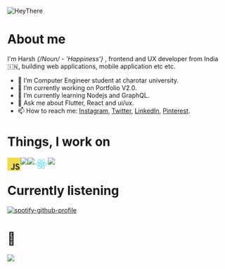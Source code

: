 ![HeyThere](https://user-images.githubusercontent.com/57007680/119012070-54ec7800-b9b3-11eb-8045-06be748572c9.png)
# About me

I'm Harsh _{/Noun/ - 'Happiness'}_ , frontend and UX developer from India 🇮🇳, building web applications, mobile application etc etc.
<br>
- 🏫 I’m Computer Engineer student at charotar university.
- 🔭 I’m currently working on Portfolio V2.0.
- 🌱 I’m currently learning Nodejs and GraphQL.
- 💬 Ask me about Flutter, React and ui/ux.
- 📫 How to reach me: [Instagram](https://www.instagram.com/harshptl14/), [Twitter](https://twitter.com/harshptl14), [LinkedIn](https://twitter.com/harshptl14), [Pinterest](https://www.pinterest.ca/harshptl14/).

# Things, I work on

<img align="left" height="30" src="https://raw.githubusercontent.com/github/explore/80688e429a7d4ef2fca1e82350fe8e3517d3494d/topics/javascript/javascript.png"/>
<img align="left" height="30" src="https://user-images.githubusercontent.com/57007680/119120951-7b112700-ba4a-11eb-90f5-dc4ad77aeb00.png"/>
<img align="left" height="30" src="https://user-images.githubusercontent.com/57007680/119019340-bb28c900-b9ba-11eb-9bb3-e6d8ef817649.png">
<img align="left" height="30" src="https://raw.githubusercontent.com/github/explore/80688e429a7d4ef2fca1e82350fe8e3517d3494d/topics/react/react.png"/>
<img height="30" src="https://user-images.githubusercontent.com/57007680/119121454-11dde380-ba4b-11eb-89ce-da1cd32f2d31.png"/>
<!-- ![Metrics](https://metrics.lecoq.io/harshptl14?template=classic&languages=1&followup=1&stars=1&pagespeed=1&tweets=1&projects=1&pagespeed.detailed=false&pagespeed.screenshot=false&projects.limit=4&tweets.limit=2&stars.limit=4&config.timezone=Asia%2FCalcutta) -->

# Currently listening

<!-- [![Spotify](https://novatorem-harshptl14.vercel.app/api/spotify)](https://open.spotify.com/user/s6ao16svonmdyfnwmpwkpmfcb)
 --> 
 [![spotify-github-profile](https://spotify-github-profile.vercel.app/api/view?uid=s6ao16svonmdyfnwmpwkpmfcb&cover_image=true&theme=compact)](https://spotify-github-profile.vercel.app/api/view?uid=s6ao16svonmdyfnwmpwkpmfcb&redirect=true)

# 👀
![](https://komarev.com/ghpvc/?username=harshptl14&color=green)
<!--

Here are some ideas to get you started:

- 🔭 I’m currently working on ...
- 🌱 I’m currently learning ...
- 👯 I’m looking to collaborate on ...
- 🤔 I’m looking for help with ...
- 💬 Ask me about ...
- 📫 How to reach me: ...
- 😄 Pronouns: ...
- ⚡ Fun fact: ...
-->

